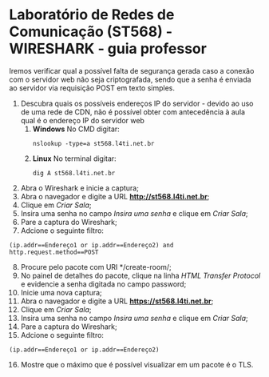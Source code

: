 # Laboratório de Redes de Comunicação (ST568) - WIRESHARK - guia professor

Iremos verificar qual a possível falta de segurança gerada caso a conexão com o servidor web não seja criptografada, sendo que a senha é enviada ao servidor via requisição POST em texto simples.

1. Descubra quais os possíveis endereços IP do servidor - devido ao uso de uma rede de CDN, não é possível obter com antecedência à aula qual é o endereço IP do servidor web
	1. **Windows**
		No CMD digitar:
		~~~
		nslookup -type=a st568.l4ti.net.br
		~~~
	2. **Linux**
		No terminal digitar:
		~~~
		dig A st568.l4ti.net.br
		~~~
2. Abra o Wireshark e inicie a captura;
3. Abra o navegador e digite a URL **http://st568.l4ti.net.br**;
4. Clique em *Criar Sala*;
5. Insira uma senha no campo *Insira uma senha* e clique em *Criar Sala*;
6. Pare a captura do Wireshark;
7. Adcione o seguinte filtro:
~~~
(ip.addr==Endereço1 or ip.addr==Endereço2) and http.request.method==POST
~~~
8. Procure pelo pacote com URI */create-room/;
9. No painel de detalhes do pacote, clique na linha *HTML Transfer Protocol* e evidencie a senha digitada no campo password;
10. Inicie uma nova captura;
11. Abra o navegador e digite a URL **https://st568.l4ti.net.br**;
12. Clique em *Criar Sala*;
13. Insira uma senha no campo *Insira uma senha* e clique em *Criar Sala*;
14. Pare a captura do Wireshark;
15. Adcione o seguinte filtro:
~~~
(ip.addr==Endereço1 or ip.addr==Endereço2)
~~~
16. Mostre que o máximo que é possível visualizar em um pacote é o TLS.